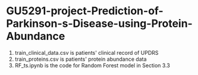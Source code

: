 # GU5291-project-Prediction-of-Parkinson-s-Disease-using-Protein-Abundance
1. train_clinical_data.csv is patients' clinical record of UPDRS
2. train_proteins.csv is patients' protein abundance data
3. RF_ts.ipynb is the code for Random Forest model in Section 3.3
